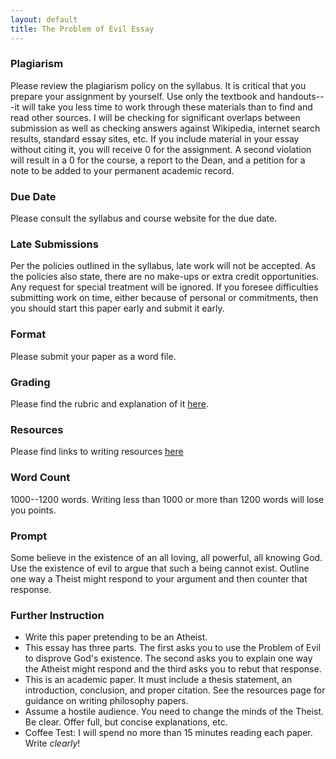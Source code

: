 ```yaml
---
layout: default
title: The Problem of Evil Essay 
---
```



### Plagiarism

Please review the plagiarism policy on the syllabus. It is critical that you prepare your assignment by yourself. Use only the textbook and handouts---it will take you less time to work through these materials than to find and read other sources. I will be checking for significant overlaps between submission as well as checking answers against Wikipedia, internet search results, standard essay sites, etc. If you include material in your essay without citing it, you will receive 0 for the assignment. A second violation will result in a 0 for the course, a report to the Dean, and a petition for a note to be added to your permanent academic record. 

### Due Date
Please consult the syllabus and course website for the due date.

### Late Submissions

Per the policies outlined in the syllabus, late work will not be accepted. As the policies also state, there are no make-ups or extra credit opportunities. Any request for special treatment will be ignored. If you foresee difficulties submitting work on time, either because of personal or commitments, then you should start this paper early and submit it early. 

### Format
Please submit your paper as a word file. 

### Grading
Please find the rubric and explanation of it [here](/Teaching/Grading/).

### Resources
Please find links to writing resources [here](/Teaching/Resources/)

### Word Count

1000--1200 words. Writing less than 1000 or more than 1200 words will lose you points. 

### Prompt 

Some believe in the existence of an all loving, all powerful, all knowing God. Use the existence of evil to argue that such a being cannot exist. Outline one way a Theist might respond to your argument and then counter that response. 

### Further Instruction 

+ Write this paper pretending to be an Atheist. 
+ This essay has three parts. The first asks you to use the Problem of Evil to disprove God's existence. The second asks you to explain one way the Atheist might respond and the third asks you to rebut that response. 
+ This is an academic paper. It must include a thesis statement, an introduction, conclusion, and proper citation. See the resources page for guidance on writing philosophy papers. 
+ Assume a hostile audience. You need to change the minds of the Theist. Be clear. Offer full, but concise explanations, etc. 
+ Coffee Test: I will spend no more than 15 minutes reading each paper. Write *clearly*!